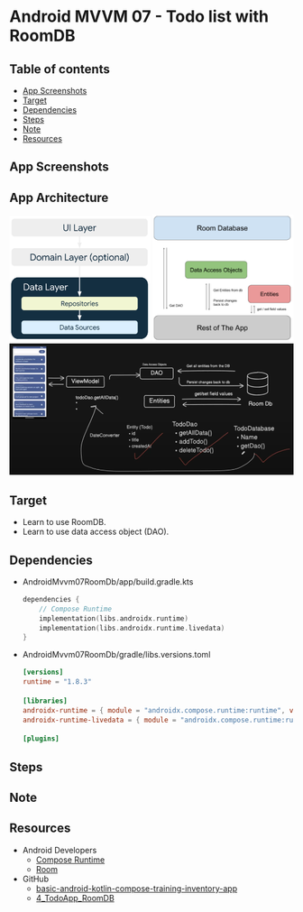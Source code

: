 <!-- omit in toc -->
# Android MVVM 07 - Todo list with RoomDB

<!-- omit in toc -->
## Table of contents

- [App Screenshots](#app-screenshots)
- [Target](#target)
- [Dependencies](#dependencies)
- [Steps](#steps)
- [Note](#note)
- [Resources](#resources)

## App Screenshots

## App Architecture

<img src="../images/mvvm07_app_architecture_01.png" alt="App architecture." width="250"/>

<img src="../images/mvvm07_app_architecture_02.png" alt="App architecture." width="250"/>

<img src="../images/mvvm07_app_architecture_03.png" alt="App architecture." width="600"/>

## Target

- Learn to use RoomDB.
- Learn to use data access object (DAO).

## Dependencies

- AndroidMvvm07RoomDb/app/build.gradle.kts

  ```kts
  dependencies {
      // Compose Runtime
      implementation(libs.androidx.runtime)
      implementation(libs.androidx.runtime.livedata)
  }
  ```

- AndroidMvvm07RoomDb/gradle/libs.versions.toml

  ```toml
  [versions]
  runtime = "1.8.3"
  
  [libraries]
  androidx-runtime = { module = "androidx.compose.runtime:runtime", version.ref = "runtime" }
  androidx-runtime-livedata = { module = "androidx.compose.runtime:runtime-livedata", version.ref = "runtime" }
  
  [plugins]
  ```


## Steps

## Note

## Resources

- Android Developers
  - [Compose Runtime](https://developer.android.com/jetpack/androidx/releases/compose-runtime)
  - [Room](https://developer.android.com/jetpack/androidx/releases/room)
- GitHub
  - [basic-android-kotlin-compose-training-inventory-app](https://github.com/google-developer-training/basic-android-kotlin-compose-training-inventory-app)
  - [4_TodoApp_RoomDB](https://github.com/bimalkaf/JetpackCompose_Playground/tree/main/4_TodoApp_RoomDB)